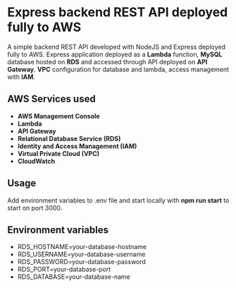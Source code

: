# Express backend REST API deployed fully to AWS

A simple backend REST API developed with NodeJS and Express deployed fully to AWS. Express application deployed as a **Lambda** function, **MySQL** database hosted on **RDS** and accessed through API deployed on **API Gateway**. **VPC** configuration for database and lambda, access management with **IAM**.

## AWS Services used
- **AWS Management Console**
- **Lambda**
- **API Gateway**
- **Relational Database Service (RDS)**
- **Identity and Access Management (IAM)**
- **Virtual Private Cloud (VPC)**
- **CloudWatch**

## Usage

Add environment variables to .env file and start locally with **npm run start** to start on port 3000.

## Environment variables
- RDS_HOSTNAME=your-database-hostname
- RDS_USERNAME=your-database-username
- RDS_PASSWORD=your-database-password
- RDS_PORT=your-database-port
- RDS_DATABASE=your-database-name
